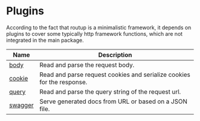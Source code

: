 # Plugins

According to the fact that routup is a minimalistic framework, it depends on plugins to cover some
typically http framework functions, which are not integrated in the main package.

| Name                             | Description                                                            |
|----------------------------------|------------------------------------------------------------------------|
| [body](./../plugins/body/)       | Read and parse the request body.                                       |
| [cookie](./../plugins/cookie/)   | Read and parse request cookies and serialize cookies for the response. |
| [query](./../plugins/query/)     | Read and parse the query string of the request url.                    |
| [swagger](./../plugins/swagger/) | Serve generated docs from URL or based on a JSON file.                 |
